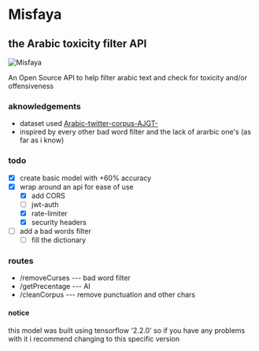 # Misfaya

## the Arabic toxicity filter API

![Misfaya](https://i.imgur.com/EnBKbAp.jpeg)

An Open Source API to help filter arabic text and check for toxicity and/or offensiveness

### aknowledgements

- dataset used [Arabic-twitter-corpus-AJGT-](https://github.com/komari6/Arabic-twitter-corpus-AJGT#arabic-twitter-corpus-ajgt-)
- inspired by every other bad word filter and the lack of ararbic one's (as far as i know)

### todo

- [x] create basic model with +60% accuracy
- [x] wrap around an api for ease of use
  - [x] add CORS
  - [ ] jwt-auth
  - [x] rate-limiter
  - [x] security headers
- [ ] add a bad words filter
  - [ ] fill the dictionary

### routes

- /removeCurses --- bad word filter
- /getPrecentage --- AI
- /cleanCorpus --- remove punctuation and other chars

#### notice

this model was built using tensorflow '2.2.0' so if you have any problems with it i recommend changing to this specific version
